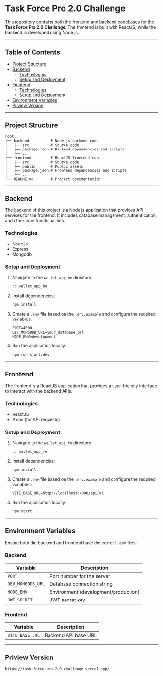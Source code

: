 # Task Force Pro 2.0 Challenge

This repository contains both the frontend and backend codebases for the **Task Force Pro 2.0 Challenge**. The frontend is built with ReactJS, while the backend is developed using Node.js.

---

## Table of Contents

- [Project Structure](#project-structure)
- [Backend](#backend)
  - [Technologies](#technologies)
  - [Setup and Deployment](#setup-and-deployment)
- [Frontend](#frontend)
  - [Technologies](#technologies-1)
  - [Setup and Deployment](#setup-and-deployment-1)
- [Environment Variables](#environment-variables)
- [Priview Version](#priview-version)

---

## Project Structure

```
root
├── backend          # Node.js backend code
│   ├── src          # Source code
│   ├── package.json # Backend dependencies and scripts
│   └── ...
├── frontend         # ReactJS frontend code
│   ├── src          # Source code
│   ├── public       # Public assets
│   ├── package.json # Frontend dependencies and scripts
│   └── ...
└── README.md        # Project documentation
```

---

## Backend

The backend of this project is a Node.js application that provides API services for the frontend. It includes database management, authentication, and other core functionalities.

### Technologies

- Node.js
- Express
- Mongodb

### Setup and Deployment

1. Navigate to the `wallet_app_be` directory:
   ```bash
   cd wallet_app_be
   ```

2. Install dependencies:
   ```bash
   npm install
   ```

3. Create a `.env` file based on the `.env.example` and configure the required variables:
   ```plaintext
   PORT=4000
   DEV_MONGODB_URL=your_database_url
   NODE_ENV=development
   ```

4. Run the application locally:
   ```bash
   npm run start:dev
   ```

---

## Frontend

The frontend is a ReactJS application that provides a user-friendly interface to interact with the backend APIs.

### Technologies

- ReactJS
- Axios (for API requests)

### Setup and Deployment

1. Navigate to the `wallet_app_fe` directory:
   ```bash
   cd wallet_app_fe
   ```

2. Install dependencies:
   ```bash
   npm install
   ```

3. Create a `.env` file based on the `.env.example` and configure the required variables:
   ```plaintext
   VITE_BASE_URL=http://localhost:4000/api/v1
   ```

4. Run the application locally:
   ```bash
   npm start
   ```
---

## Environment Variables

Ensure both the backend and frontend have the correct `.env` files:

### Backend
| Variable         | Description                 |
|------------------|-----------------------------|
| `PORT`           | Port number for the server |
| `DEV_MONGODB_URL`   | Database connection string |
| `NODE_ENV`       | Environment (development/production) |
| `JWT_SECRET`       | JWT secret key |

### Frontend
| Variable              | Description                       |
|-----------------------|-----------------------------------|
| `VITE_BASE_URL`   | Backend API base URL             |

---

## Priview Version
```url
https://task-force-pro-2-0-challenge.vercel.app/
```

